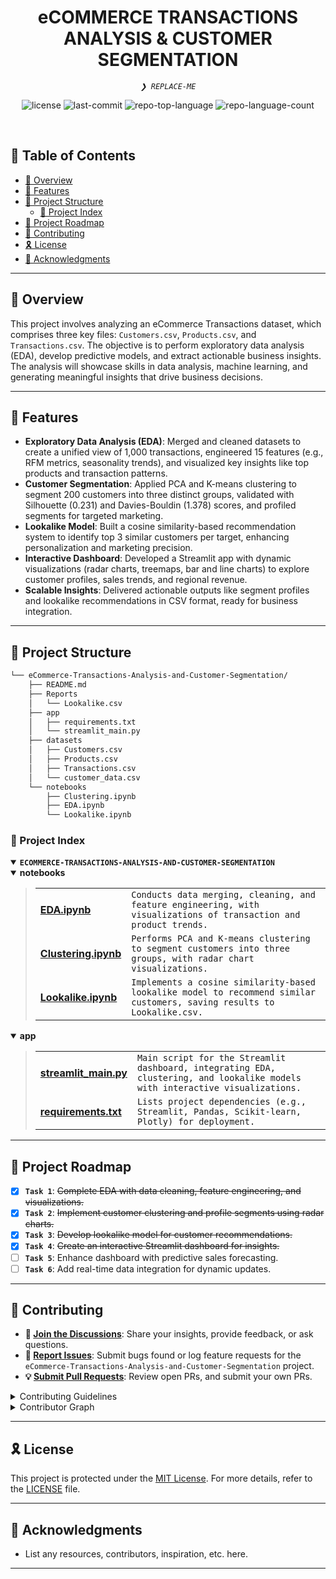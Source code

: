 <p align="center"><h1 align="center">eCOMMERCE TRANSACTIONS ANALYSIS & CUSTOMER SEGMENTATION</h1></p>
<p align="center">
	<em><code>❯ REPLACE-ME</code></em>
</p>
<p align="center">
	<img src="https://img.shields.io/github/license/TejasShinkar12/eCommerce-Transactions-Analysis-and-Customer-Segmentation?style=default&logo=opensourceinitiative&logoColor=white&color=0080ff" alt="license">
	<img src="https://img.shields.io/github/last-commit/TejasShinkar12/eCommerce-Transactions-Analysis-and-Customer-Segmentation?style=default&logo=git&logoColor=white&color=0080ff" alt="last-commit">
	<img src="https://img.shields.io/github/languages/top/TejasShinkar12/eCommerce-Transactions-Analysis-and-Customer-Segmentation?style=default&color=0080ff" alt="repo-top-language">
	<img src="https://img.shields.io/github/languages/count/TejasShinkar12/eCommerce-Transactions-Analysis-and-Customer-Segmentation?style=default&color=0080ff" alt="repo-language-count">
</p>
<p align="center"><!-- default option, no dependency badges. -->
</p>
<p align="center">
	<!-- default option, no dependency badges. -->
</p>
<br>

## 🔗 Table of Contents

- [📍 Overview](#-overview)
- [👾 Features](#-features)
- [📁 Project Structure](#-project-structure)
  - [📂 Project Index](#-project-index)
- [📌 Project Roadmap](#-project-roadmap)
- [🔰 Contributing](#-contributing)
- [🎗 License](#-license)
- [🙌 Acknowledgments](#-acknowledgments)

---

## 📍 Overview

This project involves analyzing an eCommerce Transactions dataset, which comprises three key files: `Customers.csv`, `Products.csv`, and `Transactions.csv`. The objective is to perform exploratory data analysis (EDA), develop predictive models, and extract actionable business insights. The analysis will showcase skills in data analysis, machine learning, and generating meaningful insights that drive business decisions.

---

## 👾 Features

- **Exploratory Data Analysis (EDA)**: Merged and cleaned datasets to create a unified view of 1,000 transactions, engineered 15 features (e.g., RFM metrics, seasonality trends), and visualized key insights like top products and transaction patterns.
- **Customer Segmentation**: Applied PCA and K-means clustering to segment 200 customers into three distinct groups, validated with Silhouette (0.231) and Davies-Bouldin (1.378) scores, and profiled segments for targeted marketing.
- **Lookalike Model**: Built a cosine similarity-based recommendation system to identify top 3 similar customers per target, enhancing personalization and marketing precision.
- **Interactive Dashboard**: Developed a Streamlit app with dynamic visualizations (radar charts, treemaps, bar and line charts) to explore customer profiles, sales trends, and regional revenue.
- **Scalable Insights**: Delivered actionable outputs like segment profiles and lookalike recommendations in CSV format, ready for business integration.

---

## 📁 Project Structure

```sh
└── eCommerce-Transactions-Analysis-and-Customer-Segmentation/
    ├── README.md
    ├── Reports
    │   └── Lookalike.csv
    ├── app
    │   ├── requirements.txt
    │   └── streamlit_main.py
    ├── datasets
    │   ├── Customers.csv
    │   ├── Products.csv
    │   ├── Transactions.csv
    │   └── customer_data.csv
    └── notebooks
        ├── Clustering.ipynb
        ├── EDA.ipynb
        └── Lookalike.ipynb
```

### 📂 Project Index

<details open>
    <summary><b><code>ECOMMERCE-TRANSACTIONS-ANALYSIS-AND-CUSTOMER-SEGMENTATION</code></b></summary>
    <details open>
        <!-- notebooks Submodule -->
        <summary><b>notebooks</b></summary>
        <blockquote>
            <table>
                <tr>
                    <td><b><a href="https://github.com/TejasShinkar12/eCommerce-Transactions-Analysis-and-Customer-Segmentation/blob/master/notebooks/EDA.ipynb">EDA.ipynb</a></b></td>
                    <td><code>Conducts data merging, cleaning, and feature engineering, with visualizations of transaction and product trends.</code></td>
                </tr>
                <tr>
                    <td><b><a href="https://github.com/TejasShinkar12/eCommerce-Transactions-Analysis-and-Customer-Segmentation/blob/master/notebooks/Clustering.ipynb">Clustering.ipynb</a></b></td>
                    <td><code>Performs PCA and K-means clustering to segment customers into three groups, with radar chart visualizations.</code></td>
                </tr>
                <tr>
                    <td><b><a href="https://github.com/TejasShinkar12/eCommerce-Transactions-Analysis-and-Customer-Segmentation/blob/master/notebooks/Lookalike.ipynb">Lookalike.ipynb</a></b></td>
                    <td><code>Implements a cosine similarity-based lookalike model to recommend similar customers, saving results to Lookalike.csv.</code></td>
                </tr>
            </table>
        </blockquote>
    </details>
    <details open>
        <!-- app Submodule -->
        <summary><b>app</b></summary>
        <blockquote>
            <table>
                <tr>
                    <td><b><a href="https://github.com/TejasShinkar12/eCommerce-Transactions-Analysis-and-Customer-Segmentation/blob/master/app/streamlit_main.py">streamlit_main.py</a></b></td>
                    <td><code>Main script for the Streamlit dashboard, integrating EDA, clustering, and lookalike models with interactive visualizations.</code></td>
                </tr>
                <tr>
                    <td><b><a href="https://github.com/TejasShinkar12/eCommerce-Transactions-Analysis-and-Customer-Segmentation/blob/master/app/requirements.txt">requirements.txt</a></b></td>
                    <td><code>Lists project dependencies (e.g., Streamlit, Pandas, Scikit-learn, Plotly) for deployment.</code></td>
                </tr>
            </table>
        </blockquote>
    </details>
</details>

---

## 📌 Project Roadmap

- [x] **`Task 1`**: <strike>Complete EDA with data cleaning, feature engineering, and visualizations.</strike>
- [x] **`Task 2`**: <strike>Implement customer clustering and profile segments using radar charts.</strike>
- [x] **`Task 3`**: <strike>Develop lookalike model for customer recommendations.</strike>
- [x] **`Task 4`**: <strike>Create an interactive Streamlit dashboard for insights.</strike>
- [ ] **`Task 5`**: Enhance dashboard with predictive sales forecasting.
- [ ] **`Task 6`**: Add real-time data integration for dynamic updates.

---

## 🔰 Contributing

- **💬 [Join the Discussions](https://github.com/TejasShinkar12/eCommerce-Transactions-Analysis-and-Customer-Segmentation/discussions)**: Share your insights, provide feedback, or ask questions.
- **🐛 [Report Issues](https://github.com/TejasShinkar12/eCommerce-Transactions-Analysis-and-Customer-Segmentation/issues)**: Submit bugs found or log feature requests for the `eCommerce-Transactions-Analysis-and-Customer-Segmentation` project.
- **💡 [Submit Pull Requests](https://github.com/TejasShinkar12/eCommerce-Transactions-Analysis-and-Customer-Segmentation/blob/main/CONTRIBUTING.md)**: Review open PRs, and submit your own PRs.

<details closed>
<summary>Contributing Guidelines</summary>

1. **Fork the Repository**: Start by forking the project repository to your github account.
2. **Clone Locally**: Clone the forked repository to your local machine using a git client.
   ```sh
   git clone https://github.com/TejasShinkar12/eCommerce-Transactions-Analysis-and-Customer-Segmentation
   ```
3. **Create a New Branch**: Always work on a new branch, giving it a descriptive name.
   ```sh
   git checkout -b new-feature-x
   ```
4. **Make Your Changes**: Develop and test your changes locally.
5. **Commit Your Changes**: Commit with a clear message describing your updates.
   ```sh
   git commit -m 'Implemented new feature x.'
   ```
6. **Push to github**: Push the changes to your forked repository.
   ```sh
   git push origin new-feature-x
   ```
7. **Submit a Pull Request**: Create a PR against the original project repository. Clearly describe the changes and their motivations.
8. **Review**: Once your PR is reviewed and approved, it will be merged into the main branch. Congratulations on your contribution!
</details>

<details closed>
<summary>Contributor Graph</summary>
<br>
<p align="left">
   <a href="https://github.com{/TejasShinkar12/eCommerce-Transactions-Analysis-and-Customer-Segmentation/}graphs/contributors">
      <img src="https://contrib.rocks/image?repo=TejasShinkar12/eCommerce-Transactions-Analysis-and-Customer-Segmentation">
   </a>
</p>
</details>

---

## 🎗 License

This project is protected under the [MIT License](https://choosealicense.com/licenses/mit/). For more details, refer to the [LICENSE](https://github.com/TejasShinkar12/eCommerce-Transactions-Analysis-and-Customer-Segmentation/blob/main/LICENSE) file.

---

## 🙌 Acknowledgments

- List any resources, contributors, inspiration, etc. here.

---
